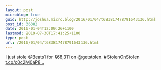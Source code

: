```yaml
---
layout: post
microblog: true
guid: http://joshua.micro.blog/2016/01/04/t683817478791643136.html
post_id: 36382
date: 2016-01-04T12:09:26+1100
lastmod: 2019-07-30T17:41:25+1100
type: post
url: /2016/01/04/t683817478791643136.html
---
```

I just stole @Beats1 for §68,311 on @getstolen. #StolenOnStolen [t.co/c0c2M0aP8...](https://t.co/c0c2M0aP8s)
